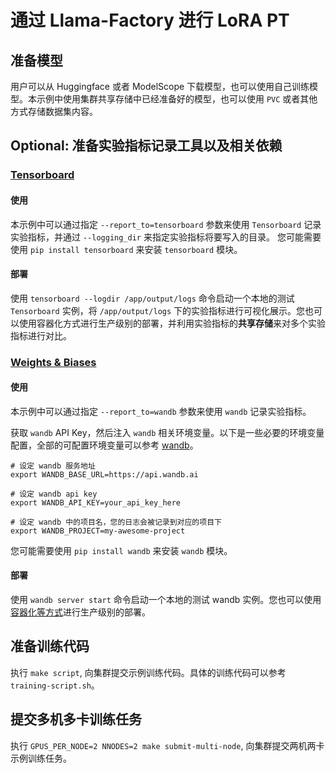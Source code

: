 # 通过 Llama-Factory 进行 LoRA PT

## 准备模型

用户可以从 Huggingface 或者 ModelScope 下载模型，也可以使用自己训练模型。本示例中使用集群共享存储中已经准备好的模型，也可以使用 `PVC` 或者其他方式存储数据集内容。

## Optional: 准备实验指标记录工具以及相关依赖

### [Tensorboard](https://github.com/tensorflow/tensorboard)

#### 使用

本示例中可以通过指定 `--report_to=tensorboard` 参数来使用 `Tensorboard` 记录实验指标，并通过 `--logging_dir` 来指定实验指标将要写入的目录。
您可能需要使用 ```pip install tensorboard``` 来安装 `tensorboard` 模块。

#### 部署

使用 `tensorboard --logdir /app/output/logs` 命令启动一个本地的测试 `Tensorboard` 实例，将 `/app/output/logs` 下的实验指标进行可视化展示。您也可以使用容器化方式进行生产级别的部署，并利用实验指标的**共享存储**来对多个实验指标进行对比。

### [Weights & Biases](https://github.com/wandb/wandb)

#### 使用

本示例中可以通过指定 `--report_to=wandb` 参数来使用 `wandb` 记录实验指标。

获取 `wandb` API Key，然后注入 `wandb` 相关环境变量。以下是一些必要的环境变量配置，全部的可配置环境变量可以参考 [wandb](https://github.com/wandb/client/blob/master/wandb/env.py)。

``` 
# 设定 wandb 服务地址
export WANDB_BASE_URL=https://api.wandb.ai

# 设定 wandb api key
export WANDB_API_KEY=your_api_key_here

# 设定 wandb 中的项目名，您的日志会被记录到对应的项目下
export WANDB_PROJECT=my-awesome-project
```

您可能需要使用 ```pip install wandb``` 来安装 `wandb` 模块。

#### 部署

使用 `wandb server start` 命令启动一个本地的测试 wandb 实例。您也可以使用[容器化等方式](https://docs.wandb.ai/guides/hosting/self-managed/basic-setup/)进行生产级别的部署。

## 准备训练代码

执行 `make script`, 向集群提交示例训练代码。具体的训练代码可以参考 `training-script.sh`。

## 提交多机多卡训练任务

执行 `GPUS_PER_NODE=2 NNODES=2 make submit-multi-node`, 向集群提交两机两卡示例训练任务。
